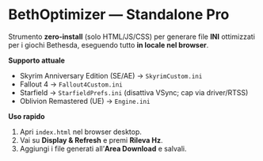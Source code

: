 # BethOptimizer — Standalone Pro

Strumento **zero‑install** (solo HTML/JS/CSS) per generare file **INI** ottimizzati per i giochi Bethesda, eseguendo tutto **in locale nel browser**.

**Supporto attuale**
- Skyrim Anniversary Edition (SE/AE) → `SkyrimCustom.ini`
- Fallout 4 → `Fallout4Custom.ini`
- Starfield → `StarfieldPrefs.ini` (disattiva VSync; cap via driver/RTSS)
- Oblivion Remastered (UE) → `Engine.ini`

**Uso rapido**
1. Apri `index.html` nel browser desktop.
2. Vai su **Display & Refresh** e premi **Rileva Hz**.
3. Aggiungi i file generati all’**Area Download** e salvali.
